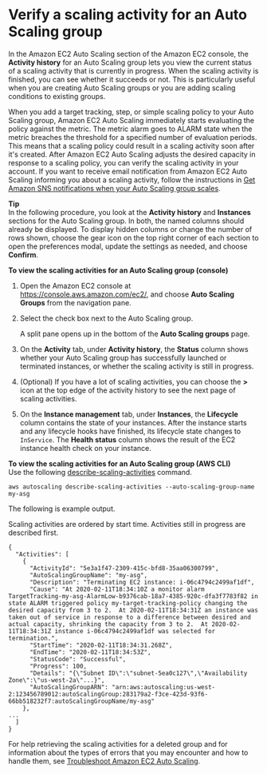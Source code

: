 # Verify a scaling activity for an Auto Scaling group<a name="as-verify-scaling-activity"></a>

In the Amazon EC2 Auto Scaling section of the Amazon EC2 console, the **Activity history** for an Auto Scaling group lets you view the current status of a scaling activity that is currently in progress\. When the scaling activity is finished, you can see whether it succeeds or not\. This is particularly useful when you are creating Auto Scaling groups or you are adding scaling conditions to existing groups\.

When you add a target tracking, step, or simple scaling policy to your Auto Scaling group, Amazon EC2 Auto Scaling immediately starts evaluating the policy against the metric\. The metric alarm goes to ALARM state when the metric breaches the threshold for a specified number of evaluation periods\. This means that a scaling policy could result in a scaling activity soon after it's created\. After Amazon EC2 Auto Scaling adjusts the desired capacity in response to a scaling policy, you can verify the scaling activity in your account\. If you want to receive email notification from Amazon EC2 Auto Scaling informing you about a scaling activity, follow the instructions in [Get Amazon SNS notifications when your Auto Scaling group scales](ec2-auto-scaling-sns-notifications.md)\.

**Tip**  
In the following procedure, you look at the **Activity history** and **Instances** sections for the Auto Scaling group\. In both, the named columns should already be displayed\. To display hidden columns or change the number of rows shown, choose the gear icon on the top right corner of each section to open the preferences modal, update the settings as needed, and choose **Confirm**\.

**To view the scaling activities for an Auto Scaling group \(console\)**

1. Open the Amazon EC2 console at [https://console\.aws\.amazon\.com/ec2/](https://console.aws.amazon.com/ec2/), and choose **Auto Scaling Groups** from the navigation pane\.

1. Select the check box next to the Auto Scaling group\. 

   A split pane opens up in the bottom of the **Auto Scaling groups** page\.

1. On the **Activity** tab, under **Activity history**, the **Status** column shows whether your Auto Scaling group has successfully launched or terminated instances, or whether the scaling activity is still in progress\.

1. \(Optional\) If you have a lot of scaling activities, you can choose the **>** icon at the top edge of the activity history to see the next page of scaling activities\.

1. On the **Instance management** tab, under **Instances**, the **Lifecycle** column contains the state of your instances\. After the instance starts and any lifecycle hooks have finished, its lifecycle state changes to `InService`\. The **Health status** column shows the result of the EC2 instance health check on your instance\.

**To view the scaling activities for an Auto Scaling group \(AWS CLI\)**  
Use the following [describe\-scaling\-activities](https://docs.aws.amazon.com/cli/latest/reference/autoscaling/describe-scaling-activities.html) command\. 

```
aws autoscaling describe-scaling-activities --auto-scaling-group-name my-asg
```

The following is example output\. 

Scaling activities are ordered by start time\. Activities still in progress are described first\. 

```
{
  "Activities": [
    {
      "ActivityId": "5e3a1f47-2309-415c-bfd8-35aa06300799",
      "AutoScalingGroupName": "my-asg",
      "Description": "Terminating EC2 instance: i-06c4794c2499af1df",
      "Cause": "At 2020-02-11T18:34:10Z a monitor alarm TargetTracking-my-asg-AlarmLow-b9376cab-18a7-4385-920c-dfa3f7783f82 in state ALARM triggered policy my-target-tracking-policy changing the desired capacity from 3 to 2.  At 2020-02-11T18:34:31Z an instance was taken out of service in response to a difference between desired and actual capacity, shrinking the capacity from 3 to 2.  At 2020-02-11T18:34:31Z instance i-06c4794c2499af1df was selected for termination.",
      "StartTime": "2020-02-11T18:34:31.268Z",
      "EndTime": "2020-02-11T18:34:53Z",
      "StatusCode": "Successful",
      "Progress": 100,
      "Details": "{\"Subnet ID\":\"subnet-5ea0c127\",\"Availability Zone\":\"us-west-2a\"...}",
      "AutoScalingGroupARN": "arn:aws:autoscaling:us-west-2:123456789012:autoScalingGroup:283179a2-f3ce-423d-93f6-66bb518232f7:autoScalingGroupName/my-asg"
    },
...
  ]
}
```

For help retrieving the scaling activities for a deleted group and for information about the types of errors that you may encounter and how to handle them, see [Troubleshoot Amazon EC2 Auto Scaling](CHAP_Troubleshooting.md)\.